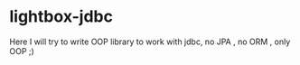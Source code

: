 # lightbox-jdbc
Here I will try to write OOP library to work with jdbc, no JPA , no ORM , only OOP ;)

